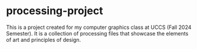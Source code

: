 # processing-project
This is a project created for my computer graphics class at UCCS (Fall 2024 Semester). It is a collection of processing files that showcase the elements of art and principles of design.
